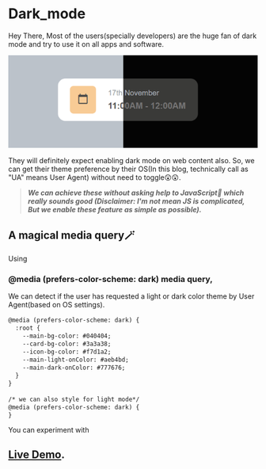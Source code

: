 # Dark_mode

Hey There, Most of the users(specially developers) are the huge fan of dark mode and try to use it on all apps and software.

![dark/light mode image](/asset/light_dark_mode.png)
 
They will definitely expect enabling dark mode on web content also. So, we can get their theme preference by their OS(In this blog, technically call as "UA" means User Agent) without need to toggle😲😲.

>***We can achieve these without asking help to JavaScript🎉 which really sounds good (Disclaimer: I'm not mean JS is complicated, But we enable these feature as simple as possible).***

## A magical media query🪄
Using 
### @media (prefers-color-scheme: dark) media query,
We can detect if the user has requested a light or dark color theme by User Agent(based on OS settings).

```
@media (prefers-color-scheme: dark) {
  :root {
    --main-bg-color: #040404;
    --card-bg-color: #3a3a38;
    --icon-bg-color: #f7d1a2;
    --main-light-onColor: #aeb4bd;
    --main-dark-onColor: #777676;
  }
}

/* we can also style for light mode*/
@media (prefers-color-scheme: dark) {
}
```
You can experiment with 
## [Live Demo](https://preethi-dev.github.io/Claymorphism/).

